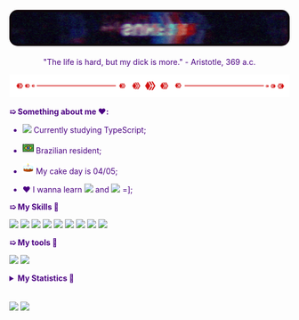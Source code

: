 <div style='background: url("https://i.pinimg.com/originals/30/6a/c6/306ac60c6535783314458109adac1547.jpg"); border-radius: 15px; color: indigo'>

<p align='center'>
    <img width='600' style='border-radius: 15px' src='assets/banner.gif'>
    </br>
    </br>
    "The life is hard, but my dick is more." - Aristotle, 369 a.c.
</p>

<img src="assets/separator.gif">

**➯ Something about me ❤️:**

- <img height="16" src="https://skills.thijs.gg/icons?i=ts"> Currently studying
  TypeScript;

- <img height=20 src="assets/br_flag.png"> Brazilian resident;

- <img height=20 src="assets/cake.gif"> My cake day is 04/05;

- ❤️ I wanna learn
  <img height="16" src="https://skills.thijs.gg/icons?i=kotlin"> and
  <img height="16" src="https://skills.thijs.gg/icons?i=java"> =];

**➯ My Skills 🎯**

<code><img height="25" src="https://skills.thijs.gg/icons?i=ts"></code>
<code><img height="25" src="https://skills.thijs.gg/icons?i=js"></code>
<code><img height="25" src="https://skills.thijs.gg/icons?i=html"></code>
<code><img height="25" src="https://skills.thijs.gg/icons?i=css"></code>
<code><img height="25" src="https://skills.thijs.gg/icons?i=deno"></code>
<code><img height="25" src="https://skills.thijs.gg/icons?i=nodejs"></code>
<code><img height="25" src="https://skills.thijs.gg/icons?i=postgresql"></code>
<code><img height="25" src="https://skills.thijs.gg/icons?i=mongodb"></code>
<code><img height="25" src="https://skills.thijs.gg/icons?i=prisma"></code>

**➯ My tools 🔧**

<code><img height="25" src="https://skills.thijs.gg/icons?i=vscode"></code>
<code><img height="25" src="https://skills.thijs.gg/icons?i=linux"></code>

<details>
    <summary><strong>My Statistics 🚀</strong></summary>

<img height='250' align="center" src="https://github-readme-stats.vercel.app/api/top-langs/?username=sunf3r&bg_color=30,e96443,904e95&title_color=fff&text_color=fff&hide_border=true">
<img height='130' align="center" src="https://github-readme-stats.vercel.app/api?username=sunf3r&count_private=true&include_all_commits=true&show_icons=true&bg_color=30,e96443,904e95&title_color=fff&text_color=fff&hide_border=true">

</details>

</br>
</br>

<a href="https://twitter.com/Sunf3r">
<code><img height="25" src="https://skills.thijs.gg/icons?i=twitter"></code></a>
<a href="https://discord.com/users/568493382884917258">
<code><img height="25" src="https://skills.thijs.gg/icons?i=discord"></code></a></div>